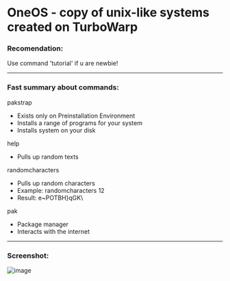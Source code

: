 # OneOS - copy of unix-like systems created on TurboWarp

### Recomendation:
Use command 'tutorial' if u are newbie!

---

### Fast summary about commands:
pakstrap
- Exists only on Preinstallation Environment
- Installs a range of programs for your system
- Installs system on your disk

help
- Pulls up random texts

randomcharacters
- Pulls up random characters
- Example: randomcharacters 12
- Result: e~POTBH}qGK\

pak
- Package manager
- Interacts with the internet

---

### Screenshot:
![image](https://github.com/user-attachments/assets/19ecaa3f-8d6e-4fa8-8557-cac119009fdd)
